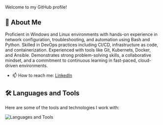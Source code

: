 
Welcome to my GitHub profile!

## 🚀 About Me
Proficient in Windows and Linux environments with hands-on experience in network configuration, troubleshooting, and automation using Bash and Python. Skilled in DevOps practices including CI/CD, infrastructure as code, and containerization. Experienced with tools like Git, Kubernets, Docker, and Ansible. Demonstrates strong problem-solving skills, a collaborative mindset, and a commitment to continuous learning in fast-paced, cloud-driven environments.
- 📫 How to reach me: [LinkedIn](https://www.linkedin.com/in/sherin-hammad-790679210) 

## 🛠️ Languages and Tools

Here are some of the tools and technologies I work with:

![Languages and Tools](https://skillicons.dev/icons?i=linux,docker,kubernetes,ansible,terraform,splunk,fortigate,github,nginx,python)
